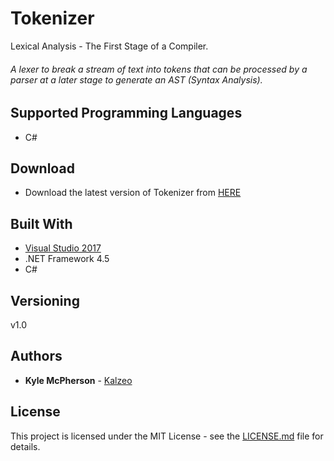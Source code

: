 # Tokenizer

Lexical Analysis - The First Stage of a Compiler.

###### A lexer to break a stream of text into tokens that can be processed by a parser at a later stage to generate an AST (Syntax Analysis).

## Supported Programming Languages

* C#

## Download

* Download the latest version of Tokenizer from [HERE](https://github.com/kalzeo/Tokenizer/archive/master.zip)

## Built With

* [Visual Studio 2017](https://visualstudio.microsoft.com/vs/older-downloads/)
* .NET Framework 4.5
* C#

## Versioning

v1.0

## Authors

* **Kyle McPherson** - [Kalzeo](https://github.com/Kalzeo)


## License

This project is licensed under the MIT License - see the [LICENSE.md](LICENSE.md) file for details.
